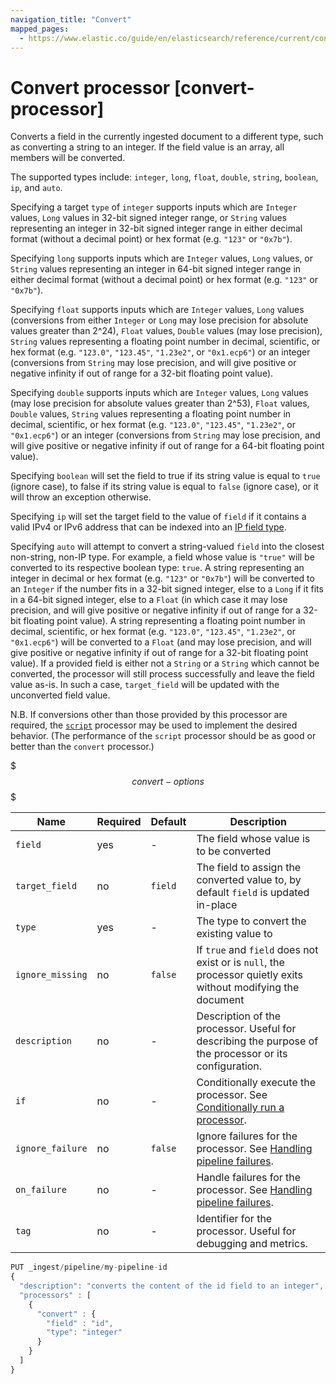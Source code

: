 ```yaml
---
navigation_title: "Convert"
mapped_pages:
  - https://www.elastic.co/guide/en/elasticsearch/reference/current/convert-processor.html
---
```


# Convert processor [convert-processor]

Converts a field in the currently ingested document to a different type, such as converting a string to an integer. If the field value is an array, all members will be converted.

The supported types include: `integer`, `long`, `float`, `double`, `string`, `boolean`, `ip`, and `auto`.

Specifying a target `type` of `integer` supports inputs which are `Integer` values, `Long` values in 32-bit signed
integer range, or `String` values representing an integer in 32-bit signed integer range in either decimal format
(without a decimal point) or hex format (e.g. `"123"` or `"0x7b"`).

Specifying `long` supports inputs which are `Integer` values, `Long` values, or `String` values representing an integer
in 64-bit signed integer range in either decimal format (without a decimal point) or hex format (e.g. `"123"` or
`"0x7b"`).

Specifying `float` supports inputs which are `Integer` values, `Long` values (conversions from either `Integer` or
`Long` may lose precision for absolute values greater than 2^24), `Float` values, `Double` values (may lose precision),
`String` values representing a floating point number in decimal, scientific, or hex format (e.g. `"123.0"`, `"123.45"`,
`"1.23e2"`, or `"0x1.ecp6"`) or an integer (conversions from `String` may lose precision, and will give positive or
negative infinity if out of range for a 32-bit floating point value).

Specifying `double` supports inputs which are `Integer` values, `Long` values (may lose precision for absolute values
greater than 2^53), `Float` values, `Double` values, `String` values representing a floating point number in decimal,
scientific, or hex format (e.g. `"123.0"`, `"123.45"`, `"1.23e2"`, or `"0x1.ecp6"`) or an integer (conversions from
`String` may lose precision, and will give positive or negative infinity if out of range for a 64-bit floating point
value).

Specifying `boolean` will set the field to true if its string value is equal to `true` (ignore case), to false if its string value is equal to `false` (ignore case), or it will throw an exception otherwise.

Specifying `ip` will set the target field to the value of `field` if it contains a valid IPv4 or IPv6 address that can be indexed into an [IP field type](/reference/elasticsearch/mapping-reference/ip.md).

Specifying `auto` will attempt to convert a string-valued `field` into the closest non-string, non-IP type. For example,
a field whose value is `"true"` will be converted to its respective boolean type: `true`. A string representing an
integer in decimal or hex format (e.g. `"123"` or `"0x7b"`) will be converted to an `Integer` if the number fits in a
32-bit signed integer, else to a `Long` if it fits in a 64-bit signed integer, else to a `Float` (in which case it may
lose precision, and will give positive or negative infinity if out of range for a 32-bit floating point value). A string
representing a floating point number in decimal, scientific, or hex format (e.g. `"123.0"`, `"123.45"`, `"1.23e2"`, or
`"0x1.ecp6"`) will be converted to a `Float` (and may lose precision, and will give positive or negative infinity if out
of range for a 32-bit floating point value). If a provided field is either not a `String` or a `String` which cannot be
converted, the processor will still process successfully and leave the field value as-is. In such a case, `target_field`
will be updated with the unconverted field value.

N.B. If conversions other than those provided by this processor are required, the
[`script`](/reference/enrich-processor/script-processor.md) processor may be used to implement the desired behavior.
(The performance of the `script` processor should be as good or better than the `convert` processor.)

$$$convert-options$$$

| Name | Required | Default | Description |
| --- | --- | --- | --- |
| `field` | yes | - | The field whose value is to be converted |
| `target_field` | no | `field` | The field to assign the converted value to, by default `field` is updated in-place |
| `type` | yes | - | The type to convert the existing value to |
| `ignore_missing` | no | `false` | If `true` and `field` does not exist or is `null`, the processor quietly exits without modifying the document |
| `description` | no | - | Description of the processor. Useful for describing the purpose of the processor or its configuration. |
| `if` | no | - | Conditionally execute the processor. See [Conditionally run a processor](docs-content://manage-data/ingest/transform-enrich/ingest-pipelines.md#conditionally-run-processor). |
| `ignore_failure` | no | `false` | Ignore failures for the processor. See [Handling pipeline failures](docs-content://manage-data/ingest/transform-enrich/ingest-pipelines.md#handling-pipeline-failures). |
| `on_failure` | no | - | Handle failures for the processor. See [Handling pipeline failures](docs-content://manage-data/ingest/transform-enrich/ingest-pipelines.md#handling-pipeline-failures). |
| `tag` | no | - | Identifier for the processor. Useful for debugging and metrics. |

```js
PUT _ingest/pipeline/my-pipeline-id
{
  "description": "converts the content of the id field to an integer",
  "processors" : [
    {
      "convert" : {
        "field" : "id",
        "type": "integer"
      }
    }
  ]
}
```

